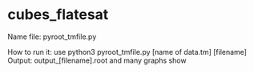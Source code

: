 # cubes_flatesat

Name file:
pyroot_tmfile.py

How to run it: use python3 pyroot_tmfile.py [name of data.tm] [filename]
Output: output_[filename].root and many graphs show
